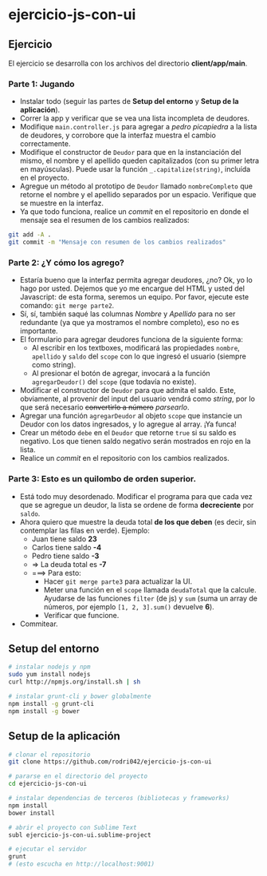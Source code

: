 # ejercicio-js-con-ui

## Ejercicio
  El ejercicio se desarrolla con los archivos del directorio **client/app/main**.

### Parte 1: Jugando
  - Instalar todo (seguir las partes de **Setup del entorno** y **Setup de la aplicación**).
  - Correr la app y verificar que se vea una lista incompleta de deudores.
  - Modifique `main.controller.js` para agregar a *pedro picapiedra* a la lista de deudores, y corrobore que la interfaz muestra el cambio correctamente.
  - Modifique el constructor de `Deudor` para que en la instanciación del mismo, el nombre y el apellido queden capitalizados (con su primer letra en mayúsculas). Puede usar la función `_.capitalize(string)`, incluída en el proyecto.
  - Agregue un método al prototipo de `Deudor` llamado `nombreCompleto` que retorne el nombre y el apellido separados por un espacio. Verifique que se muestre en la interfaz.
  - Ya que todo funciona, realice un *commit* en el repositorio en donde el mensaje sea el resumen de los cambios realizados:

  ```bash
  git add -A .
  git commit -m "Mensaje con resumen de los cambios realizados"
  ```

### Parte 2: ¿Y cómo los agrego?
  - Estaría bueno que la interfaz permita agregar deudores, ¿no? Ok, yo lo hago por usted. Dejemos que yo me encargue del HTML y usted del Javascript: de esta forma, seremos un equipo. Por favor, ejecute este comando: `git merge parte2`.
  - Sí, sí, también saqué las columnas *Nombre* y *Apellido* para no ser redundante (ya que ya mostramos el nombre completo), eso no es importante.
  - El formulario para agregar deudores funciona de la siguiente forma:
    - Al escribir en los textboxes, modificará las propiedades `nombre`, `apellido` y `saldo` del `scope` con lo que ingresó el usuario (siempre como string).
    - Al presionar el botón de agregar, invocará a la función `agregarDeudor()` del `scope` (que todavía no existe).
  - Modificar el constructor de `Deudor` para que admita el saldo. Este, obviamente, al provenir del input del usuario vendrá como *string*, por lo que será necesario ~~convertirlo a número~~ *parsearlo*.
  - Agregar una función `agregarDeudor` al objeto `scope` que instancie un Deudor con los datos ingresados, y lo agregue al array. ¡Ya funca!
  - Crear un método `debe` en el `Deudor` que retorne `true` si su saldo es negativo. Los que tienen saldo negativo serán mostrados en rojo en la lista.
  - Realice un *commit* en el repositorio con los cambios realizados.

### Parte 3: Esto es un quilombo de orden superior.
  - Está todo muy desordenado. Modificar el programa para que cada vez que se agregue un deudor, la lista se ordene de forma **decreciente** por `saldo`.
  - Ahora quiero que muestre la deuda total **de los que deben** (es decir, sin contemplar las filas en verde). Ejemplo:
    - Juan tiene saldo **23**
    - Carlos tiene saldo **-4**
    - Pedro tiene saldo **-3**
    - => La deuda total es **-7**
    - ===> Para esto:
      - Hacer `git merge parte3` para actualizar la UI.
      - Meter una función en el `scope` llamada `deudaTotal` que la calcule. Ayudarse de las funciones `filter` (de js) y `sum` (suma un array de números, por ejemplo `[1, 2, 3].sum()` devuelve **6**).
      - Verificar que funcione.
  - Commitear.

## Setup del entorno

```bash
# instalar nodejs y npm
sudo yum install nodejs
curl http://npmjs.org/install.sh | sh

# instalar grunt-cli y bower globalmente
npm install -g grunt-cli
npm install -g bower
```

## Setup de la aplicación

```bash
# clonar el repositorio
git clone https://github.com/rodri042/ejercicio-js-con-ui

# pararse en el directorio del proyecto
cd ejercicio-js-con-ui

# instalar dependencias de terceros (bibliotecas y frameworks)
npm install
bower install

# abrir el proyecto con Sublime Text
subl ejercicio-js-con-ui.sublime-project

# ejecutar el servidor
grunt
# (esto escucha en http://localhost:9001)
```
